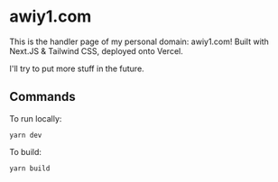 # awiy1.com

This is the handler page of my personal domain: awiy1.com!
Built with Next.JS & Tailwind CSS, deployed onto Vercel.

I'll try to put more stuff in the future.

## Commands

To run locally:
```
yarn dev
```

To build:
```
yarn build
```
